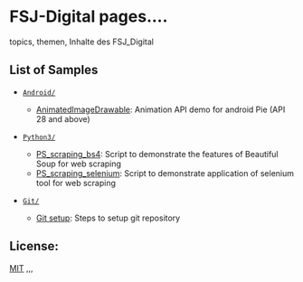 # FSJ-Digital pages....

topics, themen, Inhalte des FSJ_Digital 

## List of Samples

- [`Android/`][1]
  - [AnimatedImageDrawable][2]: Animation API demo for android Pie (API 28 and above)

- [`Python3/`][3]
  - [PS_scraping_bs4][4]: Script to demonstrate the features of Beautiful Soup for web scraping
  - [PS_scraping_selenium][5]: Script to demonstrate application of selenium tool for web scraping

- [`Git/`][6]
  - [Git setup][7]: Steps to setup git repository

[1]: /Android
[2]: /Android/AnimatedImageDrawable
[3]: /Python3
[4]: /Python3/PS_scraping_bs4.py
[5]: /Python3/PS_scraping_selenium.py
[6]: /Git
[7]: /Git/README.md

## License:
[MIT](LICENSE)
,,,
